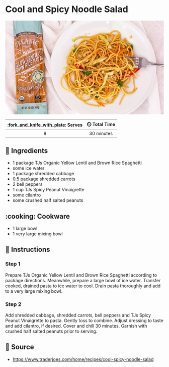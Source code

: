 # Cool and Spicy Noodle Salad

![Cool and Spicy Noodle Salad](../assets/images/cool-and-spicy-noodle-salad.png)

| :fork_and_knife_with_plate: Serves | :timer_clock: Total Time |
|:----------------------------------:|:-----------------------: |
| 8 | 30 minutes |

## :salt: Ingredients

- 1 package TJs Organic Yellow Lentil and Brown Rice Spaghetti
- some ice water
- 1 package shredded cabbage
- 0.5 package shredded carrots
- 2  bell peppers
- 1 cup TJs Spicy Peanut Vinaigrette
- some cilantro
- some crushed half salted peanuts

## :cooking: Cookware

- 1 large bowl
- 1 very large mixing bowl

## :pencil: Instructions

### Step 1

Prepare TJs Organic Yellow Lentil and Brown Rice Spaghetti according to package directions. Meanwhile, prepare a large
bowl of ice water. Transfer cooked, drained pasta to ice water to cool. Drain pasta thoroughly and add to a very large
mixing bowl.

### Step 2

Add shredded cabbage, shredded carrots, bell peppers and TJs Spicy Peanut Vinaigrette to pasta. Gently toss to combine.
Adjust dressing to taste and add cilantro, if desired. Cover and chill 30 minutes. Garnish with crushed half salted
peanuts prior to serving.

## :link: Source

- <https://www.traderjoes.com/home/recipes/cool-spicy-noodle-salad>
